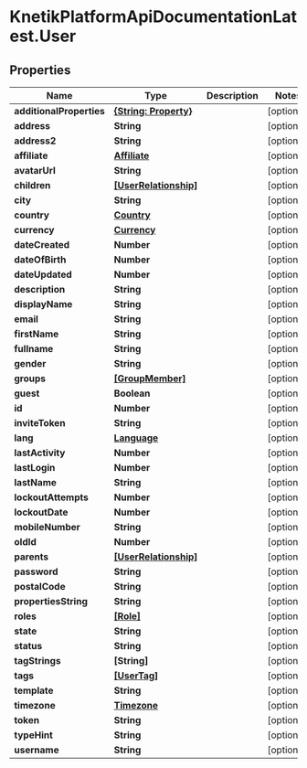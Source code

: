 # KnetikPlatformApiDocumentationLatest.User

## Properties
Name | Type | Description | Notes
------------ | ------------- | ------------- | -------------
**additionalProperties** | [**{String: Property}**](Property.md) |  | [optional] 
**address** | **String** |  | [optional] 
**address2** | **String** |  | [optional] 
**affiliate** | [**Affiliate**](Affiliate.md) |  | [optional] 
**avatarUrl** | **String** |  | [optional] 
**children** | [**[UserRelationship]**](UserRelationship.md) |  | [optional] 
**city** | **String** |  | [optional] 
**country** | [**Country**](Country.md) |  | [optional] 
**currency** | [**Currency**](Currency.md) |  | [optional] 
**dateCreated** | **Number** |  | [optional] 
**dateOfBirth** | **Number** |  | [optional] 
**dateUpdated** | **Number** |  | [optional] 
**description** | **String** |  | [optional] 
**displayName** | **String** |  | [optional] 
**email** | **String** |  | [optional] 
**firstName** | **String** |  | [optional] 
**fullname** | **String** |  | [optional] 
**gender** | **String** |  | [optional] 
**groups** | [**[GroupMember]**](GroupMember.md) |  | [optional] 
**guest** | **Boolean** |  | [optional] 
**id** | **Number** |  | [optional] 
**inviteToken** | **String** |  | [optional] 
**lang** | [**Language**](Language.md) |  | [optional] 
**lastActivity** | **Number** |  | [optional] 
**lastLogin** | **Number** |  | [optional] 
**lastName** | **String** |  | [optional] 
**lockoutAttempts** | **Number** |  | [optional] 
**lockoutDate** | **Number** |  | [optional] 
**mobileNumber** | **String** |  | [optional] 
**oldId** | **Number** |  | [optional] 
**parents** | [**[UserRelationship]**](UserRelationship.md) |  | [optional] 
**password** | **String** |  | [optional] 
**postalCode** | **String** |  | [optional] 
**propertiesString** | **String** |  | [optional] 
**roles** | [**[Role]**](Role.md) |  | [optional] 
**state** | **String** |  | [optional] 
**status** | **String** |  | [optional] 
**tagStrings** | **[String]** |  | [optional] 
**tags** | [**[UserTag]**](UserTag.md) |  | [optional] 
**template** | **String** |  | [optional] 
**timezone** | [**Timezone**](Timezone.md) |  | [optional] 
**token** | **String** |  | [optional] 
**typeHint** | **String** |  | [optional] 
**username** | **String** |  | [optional] 


